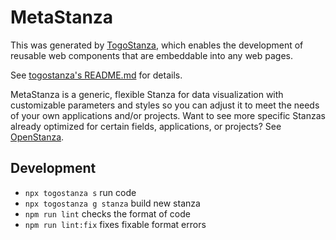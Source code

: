 # MetaStanza

This was generated by [TogoStanza](http://togostanza.org), which enables the development of reusable web components that are embeddable into any web pages.

See [togostanza's README.md](https://github.com/togostanza/togostanza#readme) for details.

MetaStanza is a generic, flexible Stanza for data visualization with customizable parameters and styles so you can adjust it to meet the needs of your own applications and/or projects.
Want to see more specific Stanzas already optimized for certain fields, applications, or projects? See [OpenStanza](https://github.com/togostanza/openstanza).

## Development

- `npx togostanza s` run code
- `npx togostanza g stanza` build new stanza
- `npm run lint` checks the format of code
- `npm run lint:fix` fixes fixable format errors
